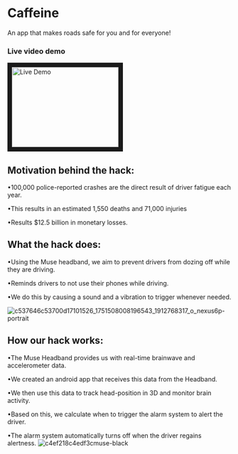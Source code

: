 # Caffeine
An app that makes roads safe for you and for everyone!

### Live video demo
<a href="http://www.youtube.com/watch?feature=player_embedded&v=SrqXLN80N_A
" target="_blank"><img src="https://cloud.githubusercontent.com/assets/23586027/23636757/546595c0-02a5-11e7-8d96-e05fe429402d.png" 
alt="Live Demo" width="240" height="180" border="10" /></a>

## Motivation behind the hack:

•100,000 police-reported crashes are the direct result of driver fatigue each year.

•This results in an estimated 1,550 deaths and 71,000 injuries 

•Results $12.5 billion in monetary losses.

## What the hack does: 

•Using the Muse headband, we aim to prevent drivers from dozing off while they are driving. 

•Reminds drivers to not use their phones while driving. 

•We do this by causing a sound and a vibration to trigger whenever needed.

![c537646c53700d17101526_1751508008196543_1912768317_o_nexus6p-portrait](https://cloud.githubusercontent.com/assets/23586027/23636757/546595c0-02a5-11e7-8d96-e05fe429402d.png) 


## How our hack works: 

•The Muse Headband provides us with real-time brainwave and accelerometer data. 

•We created an android app that receives this data from the Headband. 

•We then use this data to track head-position in 3D and monitor brain activity. 

•Based on this, we calculate when to trigger the alarm system to alert the driver. 

•The alarm system automatically turns off when the driver regains alertness.
![c4ef218c4edf3cmuse-black](https://cloud.githubusercontent.com/assets/23586027/23636831/c7d7340a-02a5-11e7-8e4b-31d0860e733e.png)
